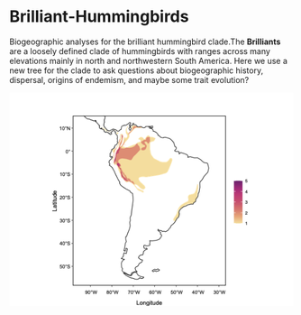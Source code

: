 # Brilliant-Hummingbirds
Biogeographic analyses for the brilliant hummingbird clade.The **Brilliants** are a loosely defined clade of hummingbirds with ranges across many elevations mainly in north and northwestern South America. Here we use a new tree for the clade to ask questions about biogeographic history, dispersal, origins of endemism, and maybe some trait evolution?

![Brilliant species richness](https://github.com/cgadek/Brilliant-Hummingbirds/blob/main/figures/True_Brilliant_richness.png)
